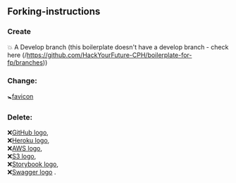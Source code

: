## Forking-instructions

### Create 
💥 A Develop branch (this boilerplate doesn't have a develop branch - check here (/https://github.com/HackYourFuture-CPH/boilerplate-for-fp/branches))

### Change:
🚼[favicon](https://github.com/HackYourFuture-CPH/boilerplate-for-fp/blob/master/public/favicon.ico)

### Delete: 
❌[GitHub logo](https://github.com/HackYourFuture-CPH/boilerplate-for-fp/blob/master/git-logo.png),  
❌[Heroku logo](https://github.com/HackYourFuture-CPH/boilerplate-for-fp/blob/master/heroku-logo.svg),   
❌[AWS logo](https://github.com/HackYourFuture-CPH/boilerplate-for-fp/blob/master/aws.svg),  
❌[S3 logo](https://github.com/HackYourFuture-CPH/boilerplate-for-fp/blob/master/s3.png),  
❌[Storybook logo](https://github.com/HackYourFuture-CPH/boilerplate-for-fp/blob/master/storybook.svg),   
❌[Swagger logo](https://github.com/HackYourFuture-CPH/boilerplate-for-fp/blob/master/swagger-logo.png) . 
